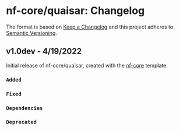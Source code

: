 
# nf-core/quaisar: Changelog

The format is based on [Keep a Changelog](https://keepachangelog.com/en/1.0.0/)
and this project adheres to [Semantic Versioning](https://semver.org/spec/v2.0.0.html).

## v1.0dev - 4/19/2022

Initial release of nf-core/quaisar, created with the [nf-core](https://nf-co.re/) template.

### `Added`

### `Fixed`

### `Dependencies`

### `Deprecated`
